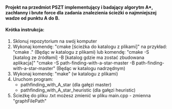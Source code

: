 #### Projekt na przedmiot PSZT implementujący i badający algorytm A*, zachłanny i brute force dla zadania znalezienia ścieżki o najmniejszej wadze od punktu A do B.
#### Krótka instrukcja:
1. Sklonuj repozytorium na swój komputer
2. Wykonaj komendę: "cmake [ścieżka do katalogu z plikami]" na przykład:
    "cmake ." (Będąc w katalogu z plikami)
    lub komendę: "cmake -S [katalog ze źródłami] -B [katalog gdzie ma zostać zbudowana aplikacja]"
    "cmake -S path-finding-with-a-star-master -B path-finding-with-a-star-master" (Będąc w katalogu nadrzędnym)
3. Wykonaj komendę: "make" (w katalogu z plikami)
4. Uruchom program:
    - pathfinding_with_A_star (dla gałęzi master)
    - pathfinding_with_A_star_heuristic (dla gałęzi heuristic)
5. Ścieżkę do pliku .txt możesz zmienić w pliku main.cpp - zmienna "graphFilePath"

